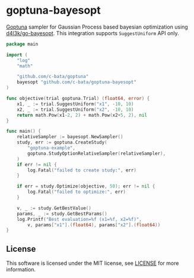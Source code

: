 # goptuna-bayesopt

[Goptuna](https://github.com/c-bata/goptuna) sampler for Gaussian Process based bayesian optimization using [d4l3k/go-bayesopt](https://github.com/d4l3k/go-bayesopt/).
This integration supports `SuggestUniform` API only.

```go
package main

import (
	"log"
	"math"

	"github.com/c-bata/goptuna"
	bayesopt "github.com/c-bata/goptuna-bayesopt"
)

func objective(trial goptuna.Trial) (float64, error) {
	x1, _ := trial.SuggestUniform("x1", -10, 10)
	x2, _ := trial.SuggestUniform("x2", -10, 10)
	return math.Pow(x1-2, 2) + math.Pow(x2+5, 2), nil
}

func main() {
	relativeSampler := bayesopt.NewSampler()
	study, err := goptuna.CreateStudy(
		"goptuna-example",
		goptuna.StudyOptionRelativeSampler(relativeSampler),
	)
	if err != nil {
		log.Fatal("failed to create study:", err)
	}

	if err = study.Optimize(objective, 50); err != nil {
		log.Fatal("failed to optimize:", err)
	}

	v, _ := study.GetBestValue()
	params, _ := study.GetBestParams()
	log.Printf("Best evaluation=%f (x1=%f, x2=%f)",
		v, params["x1"].(float64), params["x2"].(float64))
}
```

## License

This software is licensed under the MIT license, see [LICENSE](./LICENSE) for more information.
